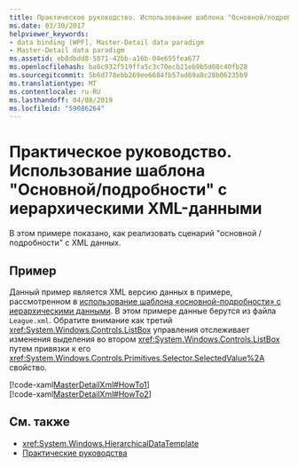 ```yaml
---
title: Практическое руководство. Использование шаблона "Основной/подробности" с иерархическими XML-данными
ms.date: 03/30/2017
helpviewer_keywords:
- data binding [WPF], Master-Detail data paradigm
- Master-Detail data paradigm
ms.assetid: eb8dbdd8-5871-42bb-a16b-04e655fea677
ms.openlocfilehash: ba6c932f519ffa5c3c70ecb21eb9b5d08c40fb28
ms.sourcegitcommit: 5b6d778ebb269ee6684fb57ad69a8c28b06235b9
ms.translationtype: MT
ms.contentlocale: ru-RU
ms.lasthandoff: 04/08/2019
ms.locfileid: "59086264"
---
```

# <a name="how-to-use-the-master-detail-pattern-with-hierarchical-xml-data"></a>Практическое руководство. Использование шаблона "Основной/подробности" с иерархическими XML-данными
В этом примере показано, как реализовать сценарий "основной / подробности" с XML данных.  
  
## <a name="example"></a>Пример  
 Данный пример является XML версию данных в примере, рассмотренном в [использование шаблона «основной-подробности» с иерархическими данными](how-to-use-the-master-detail-pattern-with-hierarchical-data.md). В этом примере данные берутся из файла `League.xml`. Обратите внимание как третий <xref:System.Windows.Controls.ListBox> управления отслеживает изменения выделения во втором <xref:System.Windows.Controls.ListBox> путем привязки к его <xref:System.Windows.Controls.Primitives.Selector.SelectedValue%2A> свойство.  
  
 [!code-xaml[MasterDetailXml#HowTo1](~/samples/snippets/csharp/VS_Snippets_Wpf/MasterDetailXml/CS/Window1.xaml#howto1)]  
[!code-xaml[MasterDetailXml#HowTo2](~/samples/snippets/csharp/VS_Snippets_Wpf/MasterDetailXml/CS/Window1.xaml#howto2)]  
  
## <a name="see-also"></a>См. также

- <xref:System.Windows.HierarchicalDataTemplate>
- [Практические руководства](data-binding-how-to-topics.md)
